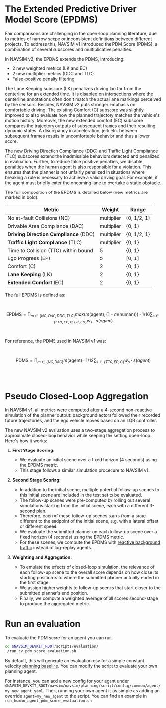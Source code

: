 # The Extended Predictive Driver Model Score (EPDMS)

Fair comparisons are challenging in the open-loop planning literature, due to metrics of narrow scope or inconsistent definitions between different projects. To address this, NAVSIM v1 introduced the PDM Score (PDMS), a combination of several subscores and multiplicative penalties. 

In NAVSIM v2, the EPDMS extends the PDMS, introducing:
- 2 new weighted metrics (LK and EC)
- 2 new multiplier metrics (DDC and TLC)
- False-positive penalty filtering

The Lane Keeping subscore (LK) penalizes driving too far from the centerline for an extended time. It is disabled on intersections where the centerline annotations often don't match the actual lane markings perceived by the sensors. Besides, NAVSIM v2 puts stronger emphasis on comfortable driving. The existing Comfort (C) subscore was slightly improved to also evaluate how the planned trajectory matches the vehicle's motion history. Moreover, the new extended comfort (EC) subscore compares the trajectory outputs of subsequent frames and their resulting dynamic states. A discrepancy in acceleration, jerk etc. between subsequent frames results in uncomfortable behavior and thus a lower score.

The new Driving Direction Compliance (DDC) and Traffic Light Compliance (TLC) subscores extend the inadmissible behaviors detected and penalized in evaluation. Further, to reduce false positive penalties, we disable penalties when the human agent is also responsible for a violation. This ensures that the planner is not unfairly penalized in situations where breaking a rule is necessary to achieve a valid driving goal. For example, if the agent must briefly enter the oncoming lane to overtake a static obstacle. 

The full composition of the EPDMS is detailed below (new metrics are marked in bold):

Metric | Weight | Range |
|---|---|---|
No at-fault Collisions (NC) | multiplier | {0, 1/2, 1} |
Drivable Area Compliance (DAC) | multiplier | {0, 1} |
**Driving Direction Compliance** (DDC) | multiplier | {0, 1/2, 1} |
**Traffic Light Compliance** (TLC) | multiplier | {0, 1} |
Time to Collision (TTC) within bound | 5 | {0, 1} |
Ego Progress (EP) | 5 | [0, 1] |
Comfort (C) | 2 | {0, 1} |
**Lane Keeping** (LK)  | 2 | {0, 1} |
**Extended Comfort** (EC) | 2 | {0, 1} |

The full EPDMS is defined as:

<br>

$$ \text{EPDMS} = \prod_{m\in\{NC, DAC, DDC, TLC\}} max(m({\text{agent}}), (1 - m({\text{human}}))) \cdot 1/16 \sum_{s\in \{TTC, EP, C, LK, EC\}} w_s \cdot s(agent)$$


<br>

For reference, the PDMS used in NAVSIM v1 was:

<br>

$$ \text{PDMS} = \prod_{m\in\{NC, DAC\}} m({\text{agent}}) \cdot 1/12 \sum_{s\in \{TTC, EP, C\}} w_s\cdot s(agent)$$

<br>
<br>

# Pseudo Closed-Loop Aggregation

In NAVSIM v1, all metrics were computed after a 4-second non-reactive simulation of the planner output: background actors followed their recorded future trajectories, and the ego vehicle moves based on an LQR controller. 

The new NAVSIM v2 evaluation uses a two-stage aggregation process to approximate closed-loop behavior while keeping the setting open-loop. Here's how it works:  

1. **First Stage Scoring:**  
   - We evaluate an initial scene over a fixed horizon (4 seconds) using the EPDMS metric. 
   - This stage follows a similar simulation procedure to NAVSIM v1.

2. **Second Stage Scoring:**  
   - In addition to the initial scene, multiple potential follow-up scenes to this initial scene are included in the test set to be evaluated.
   - The follow-up scenes were pre-computed by rolling out several simulations starting from the initial scene, each with a different 3-second plan.
   - Therefore, each of these follow-up scenes starts from a state different to the endpoint of the initial scene, e.g. with a lateral offset or different speed.
   - We evaluate the submitted planner on each follow-up scene over a fixed horizon (4 seconds) using the EPDMS metric. 
   - For these scenes, we compute the EPDMS with [reactive background traffic](traffic_agents.md) instead of log-replay agents.

3. **Weighting and Aggregation:**  
   - To emulate the effects of closed-loop simulation, the relevance of each follow-up scene to the overall score depends on how close its starting position is to where the submitted planner actually ended in the first stage.  
   - We assign higher weights to follow-up scenes that start closer to the submitted planner's end position.  
   - Finally, we compute a weighted average of all scores second-stage to produce the aggregated metric.  

# Run an evaluation
To evaluate the PDM score for an agent you can run:
```bash
cd $NAVSIM_DEVKIT_ROOT/scripts/evaluation/
./run_cv_pdm_score_evaluation.sh
```

By default, this will generate an evaluation csv for a simple constant velocity [planning baseline](https://github.com/autonomousvision/navsim/blob/main/docs/agents.md#output). You can modify the script to evaluate your own planning agent.

For instance, you can add a new config for your agent under `$NAVSIM_DEVKIT_ROOT/navsim/navsim/planning/script/config/common/agent/my_new_agent.yaml`. 
Then, running your own agent is as simple as adding an override `agent=my_new_agent` to the script.
You can find an example in `run_human_agent_pdm_score_evaluation.sh`
